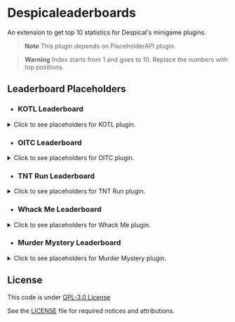 # Despicaleaderboards
An extension to get top 10 statistics for Despical's minigame plugins.<br>

> **Note** This plugin depends on PlaceholderAPI plugin.

> **Warning** Index starts from 1 and goes to 10. Replace the numbers with top positions.

## Leaderboard Placeholders

* ### KOTL Leaderboard
<details>
<summary>Click to see placeholders for KOTL plugin.</summary>

```
%kotlb_top_scorer_name_1%, -> Top scorer's name. 
%kotlb_top_scorer_value_1% -> Top scorer's score.

%kotlb_top_games_name_1%   -> Name of the player that played most games.
%kotlb_top_games_value_1%  -> Game amount of player that played most games.
```
</details>

* ### OITC Leaderboard
<details>
<summary>Click to see placeholders for OITC plugin.</summary>

```
%oitclb_top_killer_name_1%,  -> Top killer's name. 
%oitclb_top_killer_value_1%  -> Top killer's kills.

%oitclb_top_deaths_name_1%   -> Most dead player's name.
%oitclb_top_deaths_value_1%  -> Most dead player's deaths.

%oitclb_top_wins_name_1%     -> Top winner's name.
%oitclb_top_wins_value_1%    -> Top winner's wins.

%oitclb_top_loses_name_1%    -> Top loser's name.
%oitclb_top_loses_value_1%   -> Top loser player's loses.

%oitclb_top_highest_name_1%  -> Highest scorer player's name.
%oitclb_top_highest_value_1% -> Highest scorer player's score.

%oitclb_top_games_name_1%    -> Name of the player that played most games.
%oitclb_top_games_value_1%   -> Game amount of player that played most games.
```
</details>

* ### TNT Run Leaderboard
<details>
<summary>Click to see placeholders for TNT Run plugin.</summary>

```
%trlb_top_wins_name_1%     -> Top winner's name.
%trlb_top_wins_value_1%    -> Top winner's wins.

%trlb_top_loses_name_1%    -> Top loser's name.
%trlb_top_loses_value_1%   -> Top loser player's loses.

%trlb_top_coins_name_1%    -> Highest scorer player's name.
%trlb_top_coins_value_1%   -> Highest scorer player's score.

%trlb_top_games_name_1%    -> Name of the player that played most games.
%trlb_top_games_value_1%   -> Game amount of player that played most games.

%trlb_top_survive_name_1%  -> Top players' name based on longest plays. 
%trlb_top_survive_value_1% -> Top players' longest survive time in "mm:ss" format.
```
</details>

* ### Whack Me Leaderboard
<details>
<summary>Click to see placeholders for Whack Me plugin.</summary>

```
%wmlb_top_scorer_name_1%, -> Top scorer's name. 
%wmlb_top_scorer_value_1% -> Top scorer's score.

%wmlb_top_games_name_1%   -> Name of the player that played most games.
%wmlb_top_games_value_1%  -> Game amount of player that played most games.
```
</details>

* ### Murder Mystery Leaderboard
<details>
<summary>Click to see placeholders for Murder Mystery plugin.</summary>

```
%mmlb_top_killer_name_1%,  -> Top killer's name. 
%mmlb_top_killer_value_1%  -> Top killer's kills.

%mmlb_top_deaths_name_1%   -> Most dead player's name.
%mmlb_top_deaths_value_1%  -> Most dead player's deaths.

%mmlb_top_wins_name_1%     -> Top winner's name.
%mmlb_top_wins_value_1%    -> Top winner's wins.

%mmlb_top_loses_name_1%    -> Top loser's name.
%mmlb_top_loses_value_1%   -> Top loser player's loses.

%mmlb_top_scorer_name__1%  -> Top scorer's name.
%mmlb_top_scorer_value_1%  -> Top scorer's score.

%mmlb_top_games_name_1%     -> Name of the player that played most games.
%mmlb_top_games_value_1%    -> Game amount of player that played most games.
```
</details>

## License
This code is under [GPL-3.0 License](http://www.gnu.org/licenses/gpl-3.0.html)

See the [LICENSE](https://github.com/Despical/Despicaleaderboards/blob/main/LICENSE) file for required notices and attributions.
